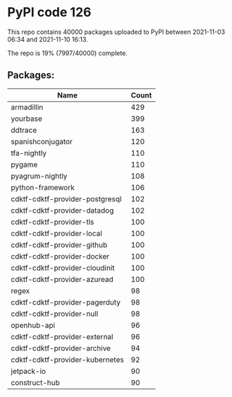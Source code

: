 # PyPI code 126

This repo contains 40000 packages uploaded to PyPI between 
2021-11-03 06:34 and 2021-11-10 16:13.

The repo is 19% (7997/40000) complete.

## Packages:

| Name  | Count |
| ----- | ----- |
| armadillin | 429 |
| yourbase | 399 |
| ddtrace | 163 |
| spanishconjugator | 120 |
| tfa-nightly | 110 |
| pygame | 110 |
| pyagrum-nightly | 108 |
| python-framework | 106 |
| cdktf-cdktf-provider-postgresql | 102 |
| cdktf-cdktf-provider-datadog | 102 |
| cdktf-cdktf-provider-tls | 100 |
| cdktf-cdktf-provider-local | 100 |
| cdktf-cdktf-provider-github | 100 |
| cdktf-cdktf-provider-docker | 100 |
| cdktf-cdktf-provider-cloudinit | 100 |
| cdktf-cdktf-provider-azuread | 100 |
| regex | 98 |
| cdktf-cdktf-provider-pagerduty | 98 |
| cdktf-cdktf-provider-null | 98 |
| openhub-api | 96 |
| cdktf-cdktf-provider-external | 96 |
| cdktf-cdktf-provider-archive | 94 |
| cdktf-cdktf-provider-kubernetes | 92 |
| jetpack-io | 90 |
| construct-hub | 90 |


